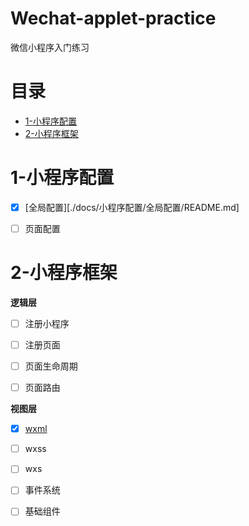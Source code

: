 # Wechat-applet-practice
微信小程序入门练习

# 目录
- [1-小程序配置](#1-小程序配置)
- [2-小程序框架](#2-小程序框架) 



# 1-小程序配置
- [x] [全局配置][./docs/小程序配置/全局配置/README.md]
- [ ] 页面配置


# 2-小程序框架
**逻辑层**
- [ ] 注册小程序
- [ ] 注册页面
- [ ] 页面生命周期
- [ ] 页面路由


**视图层**
- [x] [wxml](./docs/小程序框架/视图层/wxml.md)
- [ ] wxss
- [ ] wxs
- [ ] 事件系统
- [ ] 基础组件




